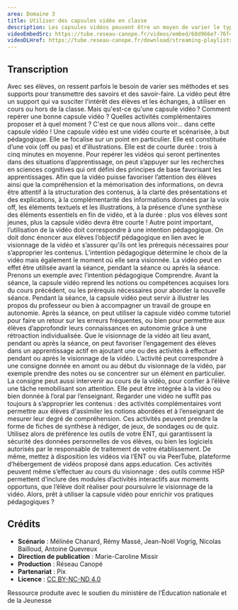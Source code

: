 ```yaml
---
area: Domaine 3
title: Utiliser des capsules vidéo en classe
description: Les capsules vidéos peuvent être un moyen de varier le type de ressources pédagogiques proposées à ses élèves. Comment s'en saisir et les utiliser en classe ?
videoEmbedSrc: https://tube.reseau-canope.fr/videos/embed/68d966e7-76f4-4ff2-8544-ab9a86c1b815
videoDLHref: https://tube.reseau-canope.fr/download/streaming-playlists/hls/videos/68d966e7-76f4-4ff2-8544-ab9a86c1b815-1080-fragmented.mp4
---
```


## Transcription

Avec ses élèves, on ressent parfois le besoin de varier ses méthodes et ses supports pour transmettre des savoirs et des savoir-faire.
La vidéo peut être un support qui va susciter l'intérêt des élèves et les échanges, à utiliser en cours ou hors de la classe.
Mais qu'est-ce qu'une capsule vidéo ?
Comment repérer une bonne capsule vidéo ?
Quelles activités complémentaires proposer et à quel moment ?
C'est ce que nous allons voir... dans cette capsule vidéo !
Une capsule vidéo est une vidéo courte et scénarisée, à but pédagogique.
Elle se focalise sur un point en particulier.
Elle est constituée d’une voix (off ou pas) et d’illustrations.
Elle est de courte durée : trois à cinq minutes en moyenne.
Pour repérer les vidéos qui seront pertinentes dans des situations d’apprentissage, on peut s’appuyer sur les recherches en sciences cognitives qui ont défini des principes de base favorisant les apprentissages.
Afin que la vidéo puisse favoriser l’attention des élèves ainsi que la compréhension et la mémorisation des informations, on devra être attentif à la structuration des contenus, à la clarté des présentations et des explications, à la complémentarité des informations données par la voix off, les éléments textuels et les illustrations, à la présence d’une synthèse des éléments essentiels en fin de vidéo, et à la durée : plus vos élèves sont jeunes, plus la capsule vidéo devra être courte !
Autre point important, l’utilisation de la vidéo doit correspondre à une intention pédagogique.
On doit donc énoncer aux élèves l’objectif pédagogique en lien avec le visionnage de la vidéo et s’assurer qu'ils ont les prérequis nécessaires pour s’approprier les contenus.
L’intention pédagogique détermine le choix de la vidéo mais également le moment où elle sera visionnée. La vidéo peut en effet être utilisée avant la séance, pendant la séance ou après la séance.
Prenons un exemple avec l’intention pédagogique Comprendre.
Avant la séance, la capsule vidéo reprend les notions ou compétences acquises lors du cours précédent, ou les prérequis nécessaires pour aborder la nouvelle séance.
Pendant la séance, la capsule vidéo peut servir à illustrer les propos du professeur ou bien à accompagner un travail de groupe en autonomie.
Après la séance, on peut utiliser la capsule vidéo comme tutoriel pour faire un retour sur les erreurs fréquentes, ou bien pour permettre aux élèves d’approfondir leurs connaissances en autonomie grâce à une rétroaction individualisée.
Que le visionnage de la vidéo ait lieu avant, pendant ou après la séance, on peut favoriser l’engagement des élèves dans un apprentissage actif en ajoutant une ou des activités à effectuer pendant ou après le visionnage de la vidéo.
L’activité peut correspondre à une consigne donnée en amont ou au début du visionnage de la vidéo, par exemple prendre des notes ou se concentrer sur un élément en particulier.
La consigne peut aussi intervenir au cours de la vidéo, pour confier à l’élève une tâche remobilisant son attention. Elle peut être intégrée à la vidéo ou bien donnée à l’oral par l’enseignant.
Regarder une vidéo ne suffit pas toujours à s’approprier les contenus : des activités complémentaires vont permettre aux élèves d'assimiler les notions abordées et à l’enseignant de mesurer leur degré de compréhension.
 Ces activités peuvent prendre la forme de fiches de synthèse à rédiger, de jeux, de sondages ou de quiz.
Utilisez alors de préférence les outils de votre ENT, qui garantissent la sécurité des données personnelles de vos élèves, ou bien les logiciels autorisés par le responsable de traitement de votre établissement.
De même, mettez à disposition les vidéos via l’ENT ou via PeerTube, plateforme d’hébergement de vidéos proposé dans apps.education.
Ces activités peuvent même s’effectuer au cours du visionnage : des outils comme H5P permettent d’inclure des modules d’activités interactifs aux moments opportuns, que l’élève doit réaliser pour poursuivre le visionnage de la vidéo.
Alors, prêt à utiliser la capsule vidéo pour enrichir vos pratiques pédagogiques ?

## Crédits

- **Scénario** : Mélinée Chanard, Rémy Massé, Jean-Noël Vogrig, Nicolas Bailloud, Antoine Quevreux
- **Direction de publication** : Marie-Caroline Missir
- **Production** : Réseau Canopé
- **Partenariat** : Pix
- **Licence** : [CC BY-NC-ND 4.0](https://creativecommons.org/licenses/by-nc-nd/4.0/deed.fr)

Ressource produite avec le soutien du ministère de l’Éducation nationale et de la Jeunesse
